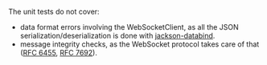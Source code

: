 The unit tests do not cover:
* data format errors involving the WebSocketClient, 
as all the JSON serialization/deserialization is done with 
[jackson-databind](https://github.com/FasterXML/jackson-databind).
* message integrity checks, as the WebSocket protocol takes care of that
([RFC 6455](http://tools.ietf.org/html/rfc6455), [RFC 7692](http://tools.ietf.org/html/rfc7692)).